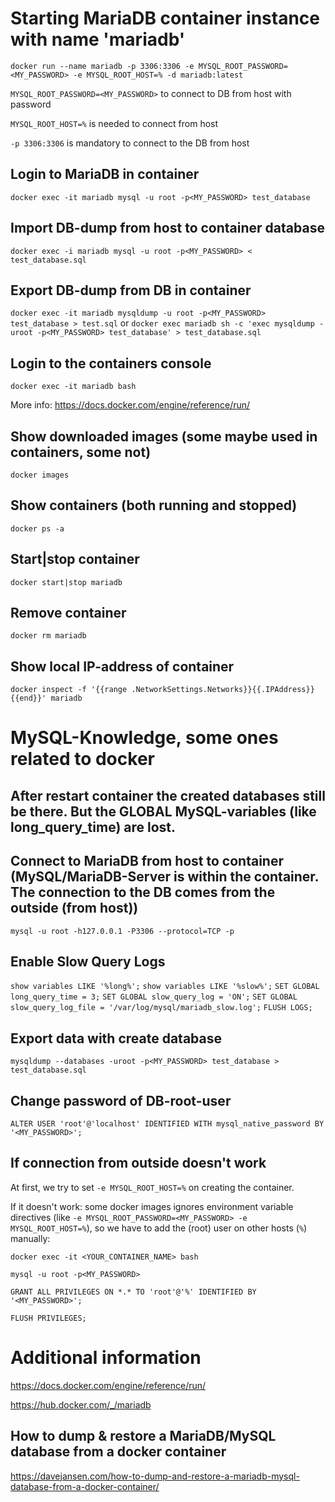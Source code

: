 
# Starting MariaDB container instance with name 'mariadb'

```docker run --name mariadb -p 3306:3306 -e MYSQL_ROOT_PASSWORD=<MY_PASSWORD> -e MYSQL_ROOT_HOST=% -d mariadb:latest```

```MYSQL_ROOT_PASSWORD=<MY_PASSWORD>```
to connect to DB from host with password

```MYSQL_ROOT_HOST=%```
is needed to connect from host

```-p 3306:3306```
is mandatory to connect to the DB from host

## Login to MariaDB in container
```docker exec -it mariadb mysql -u root -p<MY_PASSWORD> test_database```


## Import DB-dump from host to container database
```docker exec -i mariadb mysql -u root -p<MY_PASSWORD> < test_database.sql```

## Export DB-dump from DB in container
```docker exec -it mariadb mysqldump -u root -p<MY_PASSWORD> test_database > test.sql```
or
```docker exec mariadb sh -c 'exec mysqldump -uroot -p<MY_PASSWORD> test_database' > test_database.sql```

## Login to the containers console
```docker exec -it mariadb bash```

More info: https://docs.docker.com/engine/reference/run/

## Show downloaded images (some maybe used in containers, some not)
```docker images```

## Show containers (both running and stopped)
```docker ps -a```

## Start|stop container
```docker start|stop mariadb```

## Remove container
```docker rm mariadb```

## Show local IP-address of container
```docker inspect -f '{{range .NetworkSettings.Networks}}{{.IPAddress}}{{end}}' mariadb```



# MySQL-Knowledge, some ones related to docker

## After restart container the created databases still be there. But the GLOBAL MySQL-variables (like long_query_time) are lost.

## Connect to MariaDB from host to container (MySQL/MariaDB-Server is within the container. The connection to the DB comes from the outside (from host))
```mysql -u root -h127.0.0.1 -P3306 --protocol=TCP -p```

## Enable Slow Query Logs
```show variables LIKE '%long%';```
```show variables LIKE '%slow%';```
```SET GLOBAL long_query_time = 3;```
```SET GLOBAL slow_query_log = 'ON';```
```SET GLOBAL slow_query_log_file = '/var/log/mysql/mariadb_slow.log';```
```FLUSH LOGS;```


## Export data with create database
```mysqldump --databases -uroot -p<MY_PASSWORD> test_database > test_database.sql```

## Change password of DB-root-user
```ALTER USER 'root'@'localhost' IDENTIFIED WITH mysql_native_password BY '<MY_PASSWORD>';```

## If connection from outside doesn't work
At first, we try to set ```-e MYSQL_ROOT_HOST=%``` on creating the container.

If it doesn't work: some docker images ignores environment variable directives (like ```-e MYSQL_ROOT_PASSWORD=<MY_PASSWORD> -e MYSQL_ROOT_HOST=%```), so we have to add the (root) user on other hosts (```%```) manually:

```docker exec -it <YOUR_CONTAINER_NAME> bash```

```mysql -u root -p<MY_PASSWORD>```

```GRANT ALL PRIVILEGES ON *.* TO 'root'@'%' IDENTIFIED BY '<MY_PASSWORD>';```

```FLUSH PRIVILEGES;```

# Additional information

https://docs.docker.com/engine/reference/run/

https://hub.docker.com/_/mariadb

## How to dump & restore a MariaDB/MySQL database from a docker container
https://davejansen.com/how-to-dump-and-restore-a-mariadb-mysql-database-from-a-docker-container/



